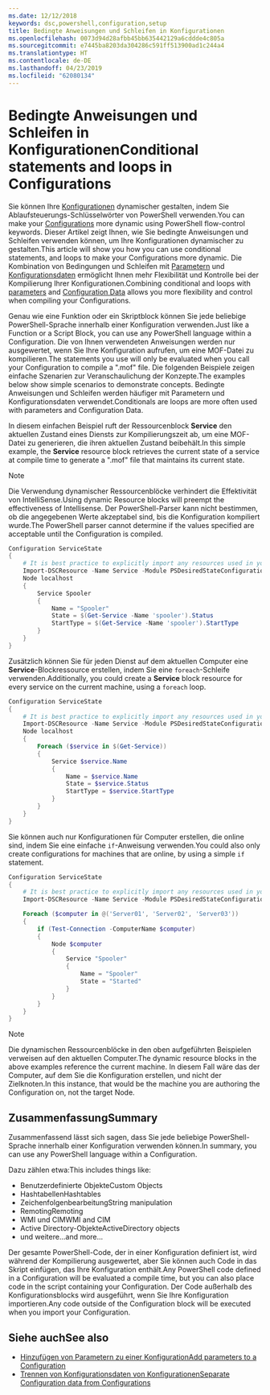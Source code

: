 ```yaml
---
ms.date: 12/12/2018
keywords: dsc,powershell,configuration,setup
title: Bedingte Anweisungen und Schleifen in Konfigurationen
ms.openlocfilehash: 0073d94d28afbb45bb635442129a6cddde4c805a
ms.sourcegitcommit: e7445ba8203da304286c591ff513900ad1c244a4
ms.translationtype: HT
ms.contentlocale: de-DE
ms.lasthandoff: 04/23/2019
ms.locfileid: "62080134"
---
```

# <a name="conditional-statements-and-loops-in-configurations"></a><span data-ttu-id="f84c0-103">Bedingte Anweisungen und Schleifen in Konfigurationen</span><span class="sxs-lookup"><span data-stu-id="f84c0-103">Conditional statements and loops in Configurations</span></span>

<span data-ttu-id="f84c0-104">Sie können Ihre [Konfigurationen](configurations.md) dynamischer gestalten, indem Sie Ablaufsteuerungs-Schlüsselwörter von PowerShell verwenden.</span><span class="sxs-lookup"><span data-stu-id="f84c0-104">You can make your [Configurations](configurations.md) more dynamic using PowerShell flow-control keywords.</span></span> <span data-ttu-id="f84c0-105">Dieser Artikel zeigt Ihnen, wie Sie bedingte Anweisungen und Schleifen verwenden können, um Ihre Konfigurationen dynamischer zu gestalten.</span><span class="sxs-lookup"><span data-stu-id="f84c0-105">This article will show you how you can use conditional statements, and loops to make your Configurations more dynamic.</span></span> <span data-ttu-id="f84c0-106">Die Kombination von Bedingungen und Schleifen mit [Parametern](add-parameters-to-a-configuration.md) und [Konfigurationsdaten](configData.md) ermöglicht Ihnen mehr Flexibilität und Kontrolle bei der Kompilierung Ihrer Konfigurationen.</span><span class="sxs-lookup"><span data-stu-id="f84c0-106">Combining conditional and loops with [parameters](add-parameters-to-a-configuration.md) and [Configuration Data](configData.md) allows you more flexibility and control when compiling your Configurations.</span></span>

<span data-ttu-id="f84c0-107">Genau wie eine Funktion oder ein Skriptblock können Sie jede beliebige PowerShell-Sprache innerhalb einer Konfiguration verwenden.</span><span class="sxs-lookup"><span data-stu-id="f84c0-107">Just like a Function or a Script Block, you can use any PowerShell language within a Configuration.</span></span> <span data-ttu-id="f84c0-108">Die von Ihnen verwendeten Anweisungen werden nur ausgewertet, wenn Sie Ihre Konfiguration aufrufen, um eine MOF-Datei zu kompilieren.</span><span class="sxs-lookup"><span data-stu-id="f84c0-108">The statements you use will only be evaluated when you call your Configuration to compile a ".mof" file.</span></span> <span data-ttu-id="f84c0-109">Die folgenden Beispiele zeigen einfache Szenarien zur Veranschaulichung der Konzepte.</span><span class="sxs-lookup"><span data-stu-id="f84c0-109">The examples below show simple scenarios to demonstrate concepts.</span></span> <span data-ttu-id="f84c0-110">Bedingte Anweisungen und Schleifen werden häufiger mit Parametern und Konfigurationsdaten verwendet.</span><span class="sxs-lookup"><span data-stu-id="f84c0-110">Conditionals are loops are more often used with parameters and Configuration Data.</span></span>

<span data-ttu-id="f84c0-111">In diesem einfachen Beispiel ruft der Ressourcenblock **Service** den aktuellen Zustand eines Diensts zur Kompilierungszeit ab, um eine MOF-Datei zu generieren, die ihren aktuellen Zustand beibehält.</span><span class="sxs-lookup"><span data-stu-id="f84c0-111">In this simple example, the **Service** resource block retrieves the current state of a service at compile time to generate a ".mof" file that maintains its current state.</span></span>

> [!NOTE]
> <span data-ttu-id="f84c0-112">Die Verwendung dynamischer Ressourcenblöcke verhindert die Effektivität von IntelliSense.</span><span class="sxs-lookup"><span data-stu-id="f84c0-112">Using dynamic Resource blocks will preempt the effectiveness of Intellisense.</span></span> <span data-ttu-id="f84c0-113">Der PowerShell-Parser kann nicht bestimmen, ob die angegebenen Werte akzeptabel sind, bis die Konfiguration kompiliert wurde.</span><span class="sxs-lookup"><span data-stu-id="f84c0-113">The PowerShell parser cannot determine if the values specified are acceptable until the Configuration is compiled.</span></span>

```powershell
Configuration ServiceState
{
    # It is best practice to explicitly import any resources used in your Configurations.
    Import-DSCResource -Name Service -Module PSDesiredStateConfiguration
    Node localhost
    {
        Service Spooler
        {
            Name = "Spooler"
            State = $(Get-Service -Name 'spooler').Status
            StartType = $(Get-Service -Name 'spooler').StartType
        }
    }
}
```

<span data-ttu-id="f84c0-114">Zusätzlich können Sie für jeden Dienst auf dem aktuellen Computer eine **Service**-Blockressource erstellen, indem Sie eine `foreach`-Schleife verwenden.</span><span class="sxs-lookup"><span data-stu-id="f84c0-114">Additionally, you could create a **Service** block resource for every service on the current machine, using a `foreach` loop.</span></span>

```powershell
Configuration ServiceState
{
    # It is best practice to explicitly import any resources used in your Configurations.
    Import-DSCResource -Name Service -Module PSDesiredStateConfiguration
    Node localhost
    {
        Foreach ($service in $(Get-Service))
        {
            Service $service.Name
            {
                Name = $service.Name
                State = $service.Status
                StartType = $service.StartType
            }
        }
    }
}
```

<span data-ttu-id="f84c0-115">Sie können auch nur Konfigurationen für Computer erstellen, die online sind, indem Sie eine einfache `if`-Anweisung verwenden.</span><span class="sxs-lookup"><span data-stu-id="f84c0-115">You could also only create configurations for machines that are online, by using a simple `if` statement.</span></span>

```powershell
Configuration ServiceState
{
    # It is best practice to explicitly import any resources used in your Configurations.
    Import-DSCResource -Name Service -Module PSDesiredStateConfiguration

    Foreach ($computer in @('Server01', 'Server02', 'Server03'))
    {
        if (Test-Connection -ComputerName $computer)
        {
            Node $computer
            {
                Service "Spooler"
                {
                    Name = "Spooler"
                    State = "Started"
                }
            }
        }
    }
}
```

> [!NOTE]
> <span data-ttu-id="f84c0-116">Die dynamischen Ressourcenblöcke in den oben aufgeführten Beispielen verweisen auf den aktuellen Computer.</span><span class="sxs-lookup"><span data-stu-id="f84c0-116">The dynamic resource blocks in the above examples reference the current machine.</span></span> <span data-ttu-id="f84c0-117">In diesem Fall wäre das der Computer, auf dem Sie die Konfiguration erstellen, und nicht der Zielknoten.</span><span class="sxs-lookup"><span data-stu-id="f84c0-117">In this instance, that would be the machine you are authoring the Configuration on, not the target Node.</span></span>

<!---
Mention Get-DSCConfigurationFromSystem
-->

## <a name="summary"></a><span data-ttu-id="f84c0-118">Zusammenfassung</span><span class="sxs-lookup"><span data-stu-id="f84c0-118">Summary</span></span>

<span data-ttu-id="f84c0-119">Zusammenfassend lässt sich sagen, dass Sie jede beliebige PowerShell-Sprache innerhalb einer Konfiguration verwenden können.</span><span class="sxs-lookup"><span data-stu-id="f84c0-119">In summary, you can use any PowerShell language within a Configuration.</span></span>

<span data-ttu-id="f84c0-120">Dazu zählen etwa:</span><span class="sxs-lookup"><span data-stu-id="f84c0-120">This includes things like:</span></span>

- <span data-ttu-id="f84c0-121">Benutzerdefinierte Objekte</span><span class="sxs-lookup"><span data-stu-id="f84c0-121">Custom Objects</span></span>
- <span data-ttu-id="f84c0-122">Hashtabellen</span><span class="sxs-lookup"><span data-stu-id="f84c0-122">Hashtables</span></span>
- <span data-ttu-id="f84c0-123">Zeichenfolgenbearbeitung</span><span class="sxs-lookup"><span data-stu-id="f84c0-123">String manipulation</span></span>
- <span data-ttu-id="f84c0-124">Remoting</span><span class="sxs-lookup"><span data-stu-id="f84c0-124">Remoting</span></span>
- <span data-ttu-id="f84c0-125">WMI und CIM</span><span class="sxs-lookup"><span data-stu-id="f84c0-125">WMI and CIM</span></span>
- <span data-ttu-id="f84c0-126">Active Directory-Objekte</span><span class="sxs-lookup"><span data-stu-id="f84c0-126">ActiveDirectory objects</span></span>
- <span data-ttu-id="f84c0-127">und weitere...</span><span class="sxs-lookup"><span data-stu-id="f84c0-127">and more...</span></span>

<span data-ttu-id="f84c0-128">Der gesamte PowerShell-Code, der in einer Konfiguration definiert ist, wird während der Kompilierung ausgewertet, aber Sie können auch Code in das Skript einfügen, das Ihre Konfiguration enthält.</span><span class="sxs-lookup"><span data-stu-id="f84c0-128">Any PowerShell code defined in a Configuration will be evaluated a compile time, but you can also place code in the script containing your Configuration.</span></span> <span data-ttu-id="f84c0-129">Der Code außerhalb des Konfigurationsblocks wird ausgeführt, wenn Sie Ihre Konfiguration importieren.</span><span class="sxs-lookup"><span data-stu-id="f84c0-129">Any code outside of the Configuration block will be executed when you import your Configuration.</span></span>

## <a name="see-also"></a><span data-ttu-id="f84c0-130">Siehe auch</span><span class="sxs-lookup"><span data-stu-id="f84c0-130">See also</span></span>

- [<span data-ttu-id="f84c0-131">Hinzufügen von Parametern zu einer Konfiguration</span><span class="sxs-lookup"><span data-stu-id="f84c0-131">Add parameters to a Configuration</span></span>](add-parameters-to-a-configuration.md)
- [<span data-ttu-id="f84c0-132">Trennen von Konfigurationsdaten von Konfigurationen</span><span class="sxs-lookup"><span data-stu-id="f84c0-132">Separate Configuration data from Configurations</span></span>](configData.md)
